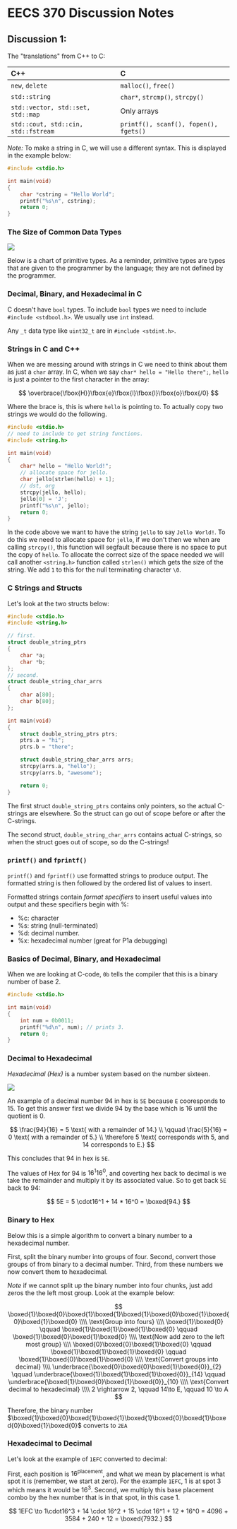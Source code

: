 # EECS 370 Discussion Notes

## Discussion 1:

The "translations" from C++ to C:

|C++|C|
|:--|:--|
|`new`, `delete`|`malloc()`, `free()`|
|`std::string`|`char*`, `strcmp()`, `strcpy()`|
|`std::vector, std::set, std::map`|Only arrays|
|`std::cout, std::cin, std::fstream`|`printf(), scanf(), fopen(), fgets()`|

*Note:* To make a string in C, we will use a different syntax. This is displayed in the example below:

```c
#include <stdio.h>

int main(void)
{
    char *cstring = "Hello World";
    printf("%s\n", cstring);
    return 0;
}
```

### The Size of Common Data Types

<img src = "imgs/common-data-types.png" align = "center">

Below is a chart of primitive types. As a reminder, primitive types are types that are given to the programmer by the language; they are not defined by the programmer.

### Decimal, Binary, and Hexadecimal in C

C doesn't have `bool` types. To include `bool` types we need to include `#include <stdbool.h>`. We usually use `int` instead.

Any `_t` data type like `uint32_t` are in `#include <stdint.h>`.

### Strings in C and C++

When we are messing around with strings in C we need to think about them as just a `char` array. In C, when we say `char* hello = "Hello there";`, `hello` is just a pointer to the first character in the array:

$$
\overbrace{\fbox{H}}\fbox{e}\fbox{l}\fbox{l}\fbox{o}\fbox{/0}
$$

Where the brace is, this is where `hello` is pointing to. To actually copy two strings we would do the following.

```c
#include <stdio.h>
// need to include to get string functions.
#include <string.h>

int main(void)
{
    char* hello = "Hello World!";
    // allocate space for jello.
    char jello[strlen(hello) + 1];
    // dst, org
    strcpy(jello, hello);
    jello[0] = 'J';
    printf("%s\n", jello);
    return 0;
}
```

In the code above we want to have the string `jello` to say `Jello World!`. To do this we need to allocate space for `jello`, if we don't then we when are calling `strcpy()`, this function will segfault because there is no space to put the copy of `hello`. To allocate the correct size of the space needed we will call another `<string.h>` function called `strlen()` which gets the size of the string. We add `1` to this for the null terminating character `\0`.

### C Strings and Structs

Let's look at the two structs below:

```c
#include <stdio.h>
#include <string.h>

// first.
struct double_string_ptrs
{
    char *a;
    char *b;
};
// second.
struct double_string_char_arrs
{
    char a[80];
    char b[80];
};

int main(void)
{
    struct double_string_ptrs ptrs;
    ptrs.a = "hi";
    ptrs.b = "there";

    struct double_string_char_arrs arrs;
    strcpy(arrs.a, "hello");
    strcpy(arrs.b, "awesome");

    return 0;
}
```

The first struct `double_string_ptrs` contains only pointers, so the actual C-strings are elsewhere. So the struct can go out of scope before or after the C-strings.

The second struct, `double_string_char_arrs` contains actual C-strings, so when the struct goes out of scope, so do the C-strings!

### `printf()` and `fprintf()`

`printf()` and `fprintf()` use formatted strings to produce output. The formatted string is then followed by the ordered list of values to insert.

Formatted strings contain *format specifiers* to insert useful values into output and these specifiers begin with %:

* %c: character
* %s: string (null-terminated)
* %d: decimal number.
* %x: hexadecimal number (great for P1a debugging)

### Basics of Decimal, Binary, and Hexadecimal

When we are looking at C-code, `0b` tells the compiler that this is a binary number of base 2.

```c
#include <stdio.h>

int main(void)
{
    int num = 0b0011;
    printf("%d\n", num); // prints 3.
    return 0;
}
```

### Decimal to Hexadecimal

*Hexadecimal (Hex)* is a number system based on the number sixteen.

<img src = "imgs/hex-img-ex.png" align = "center">

An example of a decimal number 94 in hex is `5E` because `E` cooresponds to 15. To get this answer first we divide 94 by the base which is 16 until the quotient is 0.

$$
\frac{94}{16} = 5 \text{ with a remainder of 14.} \\
\qquad 
\frac{5}{16} = 0 \text{ with a remainder of 5.} \\
\therefore  5 \text{ corresponds with 5, and 14 corresponds to E.}
$$

This concludes that 94 in hex is `5E`.

The values of Hex for 94 is $16^1 16^0$, and coverting hex back to decimal is we take the remainder and multiply it by its associated value. So to get back `5E` back to 94:

$$
5E = 5 \cdot16^1 + 14 * 16^0 = \boxed{94.}
$$

### Binary to Hex

Below this is a simple algorithm to convert a binary number to a hexadecimal number.

First, split the binary number into groups of four. Second, convert those groups of from binary to a decimal number. Third, from these numbers we now convert them to hexadecimal. 

*Note* if we cannot split up the binary number into four chunks, just add zeros the the left most group. Look at the example below:

$$
\boxed{1}\boxed{0}\boxed{1}\boxed{1}\boxed{1}\boxed{0}\boxed{1}\boxed{0}\boxed{1}\boxed{0}
\\\\ \text{Group into fours} \\\\
\boxed{1}\boxed{0} \qquad \boxed{1}\boxed{1}\boxed{1}\boxed{0} \qquad \boxed{1}\boxed{0}\boxed{1}\boxed{0}
\\\\ \text{Now add zero to the left most group} \\\\ 
\boxed{0}\boxed{0}\boxed{1}\boxed{0} \qquad \boxed{1}\boxed{1}\boxed{1}\boxed{0} \qquad \boxed{1}\boxed{0}\boxed{1}\boxed{0}
\\\\  \text{Convert groups into decimal} \\\\ 
\underbrace{\boxed{0}\boxed{0}\boxed{1}\boxed{0}}_{2} \qquad \underbrace{\boxed{1}\boxed{1}\boxed{1}\boxed{0}}_{14} \qquad \underbrace{\boxed{1}\boxed{0}\boxed{1}\boxed{0}}_{10}
\\\\  \text{Convert decimal to hexadecimal} \\\\ 
2 \rightarrow 2, \qquad 14\to E, \qquad 10 \to A
$$

Therefore, the binary number $\boxed{1}\boxed{0}\boxed{1}\boxed{1}\boxed{1}\boxed{0}\boxed{1}\boxed{0}\boxed{1}\boxed{0}$ converts to `2EA`

### Hexadecimal to Decimal

Let's look at the example of `1EFC` converted to decimal:

First, each position is $16^{\text{placement}}$, and what we mean by placement is what spot it is (remember, we start at zero). For the example `1EFC`, 1 is at spot $3$ which means it would be $16^3$. Second, we multiply this base placement combo by the hex number that is in that spot, in this case $1$.

$$
1EFC \to 1\cdot16^3 + 14 \cdot 16^2 + 15 \cdot 16^1 + 12 * 16^0 = 4096 + 3584 + 240 + 12 = \boxed{7932.}
$$

<!-- Show example of C using hex numbers and how to print it -->
<!-- Addition in Decimal and Binary -->
<!-- Bit shifts -->
<!-- Bit & -->
<!-- Bit | -->
<!-- Problem 2 -->
<!-- Problem 3 -->



